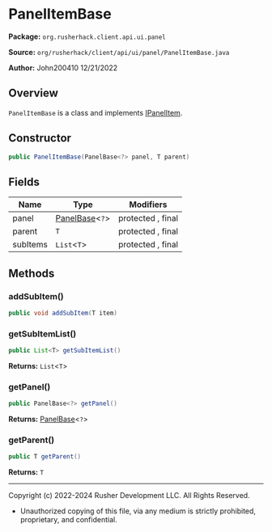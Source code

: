 # PanelItemBase

**Package:** `org.rusherhack.client.api.ui.panel`

**Source:** `org/rusherhack/client/api/ui/panel/PanelItemBase.java`

**Author:** John200410 12/21/2022



## Overview

`PanelItemBase` is a class and implements [IPanelItem](IPanelItem.md).

## Constructor

```java
public PanelItemBase(PanelBase<?> panel, T parent)
```

## Fields

| Name | Type | Modifiers |
|------|------|----------|
| panel | [PanelBase](PanelBase.md)<`?`> | protected , final |
| parent | `T` | protected , final |
| subItems | `List`<`T`> | protected , final |


## Methods

### addSubItem()

```java
public void addSubItem(T item)
```

### getSubItemList()

```java
public List<T> getSubItemList()
```

**Returns:** `List`<`T`>

### getPanel()

```java
public PanelBase<?> getPanel()
```

**Returns:** [PanelBase](PanelBase.md)<`?`>

### getParent()

```java
public T getParent()
```

**Returns:** `T`

---

Copyright (c) 2022-2024 Rusher Development LLC. All Rights Reserved.
* Unauthorized copying of this file, via any medium is strictly prohibited, proprietary, and confidential.
